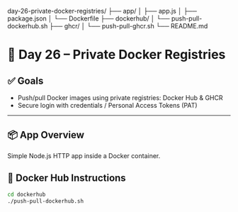 day-26-private-docker-registries/
├── app/
│   ├── app.js
│   ├── package.json
│   └── Dockerfile
├── dockerhub/
│   └── push-pull-dockerhub.sh
├── ghcr/
│   └── push-pull-ghcr.sh
└── README.md


# 🏢 Day 26 – Private Docker Registries

## ✅ Goals
- Push/pull Docker images using private registries: Docker Hub & GHCR
- Secure login with credentials / Personal Access Tokens (PAT)

---

## 📦 App Overview
Simple Node.js HTTP app inside a Docker container.

## 🔐 Docker Hub Instructions

```bash
cd dockerhub
./push-pull-dockerhub.sh
